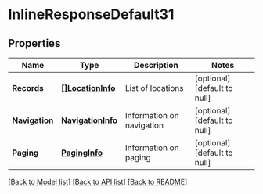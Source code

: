 # InlineResponseDefault31

## Properties
Name | Type | Description | Notes
------------ | ------------- | ------------- | -------------
**Records** | [**[]LocationInfo**](LocationInfo.md) | List of locations | [optional] [default to null]
**Navigation** | [**NavigationInfo**](NavigationInfo.md) | Information on navigation | [optional] [default to null]
**Paging** | [**PagingInfo**](PagingInfo.md) | Information on paging | [optional] [default to null]

[[Back to Model list]](../README.md#documentation-for-models) [[Back to API list]](../README.md#documentation-for-api-endpoints) [[Back to README]](../README.md)


